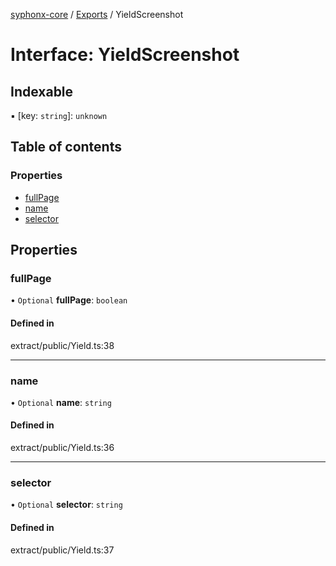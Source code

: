 [syphonx-core](../README.md) / [Exports](../modules.md) / YieldScreenshot

# Interface: YieldScreenshot

## Indexable

▪ [key: `string`]: `unknown`

## Table of contents

### Properties

- [fullPage](YieldScreenshot.md#fullpage)
- [name](YieldScreenshot.md#name)
- [selector](YieldScreenshot.md#selector)

## Properties

### fullPage

• `Optional` **fullPage**: `boolean`

#### Defined in

extract/public/Yield.ts:38

___

### name

• `Optional` **name**: `string`

#### Defined in

extract/public/Yield.ts:36

___

### selector

• `Optional` **selector**: `string`

#### Defined in

extract/public/Yield.ts:37
